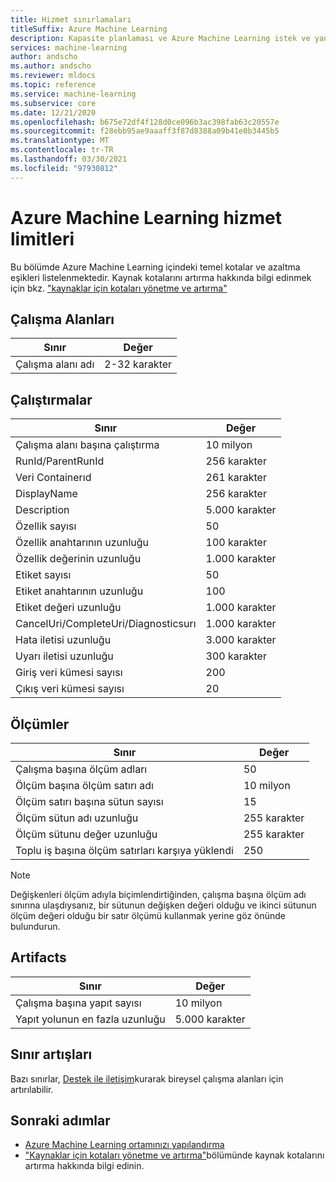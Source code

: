 ```yaml
---
title: Hizmet sınırlamaları
titleSuffix: Azure Machine Learning
description: Kapasite planlaması ve Azure Machine Learning istek ve yanıtlara yönelik maksimum limitlerde kullanılan hizmet limitleri.
services: machine-learning
author: andscho
ms.author: andscho
ms.reviewer: mldocs
ms.topic: reference
ms.service: machine-learning
ms.subservice: core
ms.date: 12/21/2020
ms.openlocfilehash: b675e72df4f128d0ce096b3ac398fab63c20557e
ms.sourcegitcommit: f28ebb95ae9aaaff3f87d8388a09b41e0b3445b5
ms.translationtype: MT
ms.contentlocale: tr-TR
ms.lasthandoff: 03/30/2021
ms.locfileid: "97930812"
---
```

# <a name="service-limits-in-azure-machine-learning"></a>Azure Machine Learning hizmet limitleri

Bu bölümde Azure Machine Learning içindeki temel kotalar ve azaltma eşikleri listelenmektedir. Kaynak kotalarını artırma hakkında bilgi edinmek için bkz. ["kaynaklar için kotaları yönetme ve artırma"](how-to-manage-quotas.md)

## <a name="workspaces"></a>Çalışma Alanları
| Sınır | Değer |
| --- | --- |
| Çalışma alanı adı | 2-32 karakter |

## <a name="runs"></a>Çalıştırmalar
| Sınır | Değer |
| --- | --- |
| Çalışma alanı başına çalıştırma | 10 milyon |
| RunId/ParentRunId | 256 karakter |
| Veri Containerıd | 261 karakter |
| DisplayName |256 karakter|
| Description |5.000 karakter|
| Özellik sayısı |50 |
| Özellik anahtarının uzunluğu |100 karakter |
| Özellik değerinin uzunluğu |1.000 karakter |
| Etiket sayısı |50 |
| Etiket anahtarının uzunluğu |100 |
| Etiket değeri uzunluğu |1.000 karakter |
| CancelUri/CompleteUri/Diagnosticsurı |1.000 karakter |
| Hata iletisi uzunluğu |3.000 karakter |
| Uyarı iletisi uzunluğu |300 karakter |
| Giriş veri kümesi sayısı |200 |
| Çıkış veri kümesi sayısı |20 |


## <a name="metrics"></a>Ölçümler
| Sınır | Değer |
| --- | --- |
| Çalışma başına ölçüm adları |50|
| Ölçüm başına ölçüm satırı adı |10 milyon|
| Ölçüm satırı başına sütun sayısı |15|
| Ölçüm sütun adı uzunluğu |255 karakter |
| Ölçüm sütunu değer uzunluğu |255 karakter |
| Toplu iş başına ölçüm satırları karşıya yüklendi | 250 |

> [!NOTE]
> Değişkenleri ölçüm adıyla biçimlendirtiğinden, çalışma başına ölçüm adı sınırına ulaşdıysanız, bir sütunun değişken değeri olduğu ve ikinci sütunun ölçüm değeri olduğu bir satır ölçümü kullanmak yerine göz önünde bulundurun.

## <a name="artifacts"></a>Artifacts

| Sınır | Değer |
| --- | --- |
| Çalışma başına yapıt sayısı |10 milyon|
| Yapıt yolunun en fazla uzunluğu |5.000 karakter |

## <a name="limit-increases"></a>Sınır artışları
Bazı sınırlar, [Destek ile iletişim](https://ms.portal.azure.com/#blade/Microsoft_Azure_Support/HelpAndSupportBlade/newsupportrequest/)kurarak bireysel çalışma alanları için artırılabilir. 

## <a name="next-steps"></a>Sonraki adımlar

- [Azure Machine Learning ortamınızı yapılandırma](how-to-configure-environment.md)
- ["Kaynaklar için kotaları yönetme ve artırma"](how-to-manage-quotas.md)bölümünde kaynak kotalarını artırma hakkında bilgi edinin.

